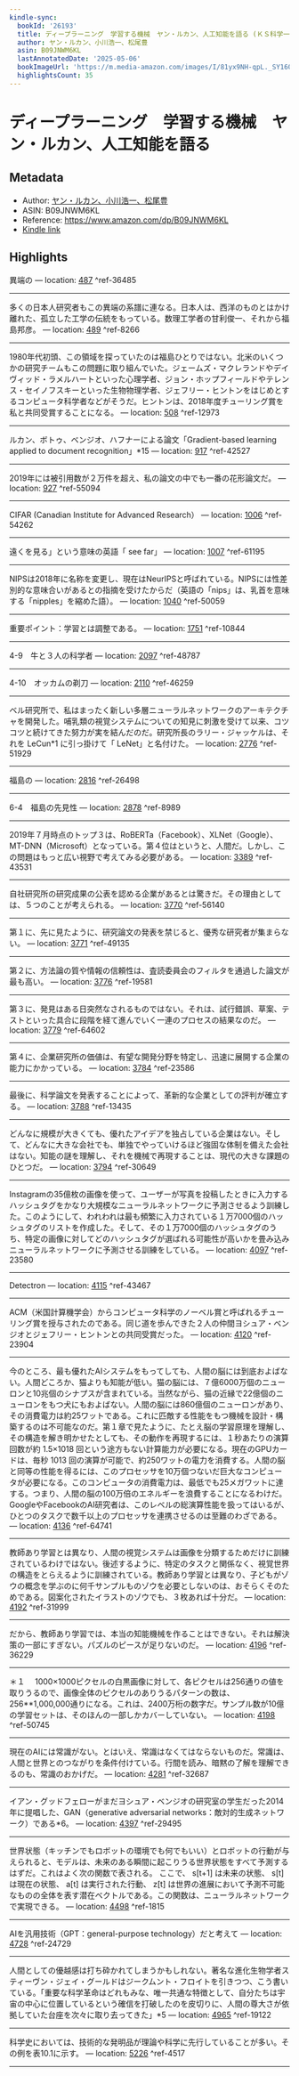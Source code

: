 ```yaml
---
kindle-sync:
  bookId: '26193'
  title: ディープラーニング　学習する機械　ヤン・ルカン、人工知能を語る (ＫＳ科学一般書)
  author: ヤン・ルカン、小川浩一、松尾豊
  asin: B09JNWM6KL
  lastAnnotatedDate: '2025-05-06'
  bookImageUrl: 'https://m.media-amazon.com/images/I/81yx9NH-qpL._SY160.jpg'
  highlightsCount: 35
---
```

# ディープラーニング　学習する機械　ヤン・ルカン、人工知能を語る
## Metadata
* Author: [ヤン・ルカン、小川浩一、松尾豊](https://www.amazon.comundefined)
* ASIN: B09JNWM6KL
* Reference: https://www.amazon.com/dp/B09JNWM6KL
* [Kindle link](kindle://book?action=open&asin=B09JNWM6KL)

## Highlights
異端の — location: [487](kindle://book?action=open&asin=B09JNWM6KL&location=487) ^ref-36485

---
多くの日本人研究者もこの異端の系譜に連なる。日本人は、西洋のものとはかけ離れた、孤立した工学の伝統をもっている。数理工学者の甘利俊一、それから福島邦彦。 — location: [489](kindle://book?action=open&asin=B09JNWM6KL&location=489) ^ref-8266

---
1980年代初頭、この領域を探っていたのは福島ひとりではない。北米のいくつかの研究チームもこの問題に取り組んでいた。ジェームズ・マクレランドやデイヴィッド・ラメルハートといった心理学者、ジョン・ホップフィールドやテレンス・セイノフスキーといった生物物理学者、ジェフリー・ヒントンをはじめとするコンピュータ科学者などがそうだ。ヒントンは、2018年度チューリング賞を私と共同受賞することになる。 — location: [508](kindle://book?action=open&asin=B09JNWM6KL&location=508) ^ref-12973

---
ルカン、ボトゥ、ベンジオ、ハフナーによる論文「Gradient-based learning applied to document recognition」*15 — location: [917](kindle://book?action=open&asin=B09JNWM6KL&location=917) ^ref-42527

---
2019年には被引用数が２万件を超え、私の論文の中でも一番の花形論文だ。 — location: [927](kindle://book?action=open&asin=B09JNWM6KL&location=927) ^ref-55094

---
CIFAR (Canadian Institute for Advanced Research） — location: [1006](kindle://book?action=open&asin=B09JNWM6KL&location=1006) ^ref-54262

---
遠くを見る」という意味の英語「 see far」 — location: [1007](kindle://book?action=open&asin=B09JNWM6KL&location=1007) ^ref-61195

---
NIPSは2018年に名称を変更し、現在はNeurIPSと呼ばれている。NIPSには性差別的な意味合いがあるとの指摘を受けたからだ（英語の「nips」は、乳首を意味する「nipples」を縮めた語）。 — location: [1040](kindle://book?action=open&asin=B09JNWM6KL&location=1040) ^ref-50059

---
重要ポイント：学習とは調整である。 — location: [1751](kindle://book?action=open&asin=B09JNWM6KL&location=1751) ^ref-10844

---
4-9　牛と３人の科学者 — location: [2097](kindle://book?action=open&asin=B09JNWM6KL&location=2097) ^ref-48787

---
4-10　オッカムの剃刀 — location: [2110](kindle://book?action=open&asin=B09JNWM6KL&location=2110) ^ref-46259

---
ベル研究所で、私はまったく新しい多層ニューラルネットワークのアーキテクチャを開発した。哺乳類の視覚システムについての知見に刺激を受けて以来、コツコツと続けてきた努力が実を結んだのだ。研究所長のラリー・ジャッケルは、それを LeCun*1 に引っ掛けて「 LeNet」と名付けた。 — location: [2776](kindle://book?action=open&asin=B09JNWM6KL&location=2776) ^ref-51929

---
福島の — location: [2816](kindle://book?action=open&asin=B09JNWM6KL&location=2816) ^ref-26498

---
6-4　福島の先見性 — location: [2878](kindle://book?action=open&asin=B09JNWM6KL&location=2878) ^ref-8989

---
2019年７月時点のトップ３は、RoBERTa（Facebook）、XLNet（Google）、MT-DNN（Microsoft）となっている。第４位はというと、人間だ。しかし、この問題はもっと広い視野で考えてみる必要がある。 — location: [3389](kindle://book?action=open&asin=B09JNWM6KL&location=3389) ^ref-43531

---
自社研究所の研究成果の公表を認める企業があるとは驚きだ。その理由としては、５つのことが考えられる。 — location: [3770](kindle://book?action=open&asin=B09JNWM6KL&location=3770) ^ref-56140

---
第１に、先に見たように、研究論文の発表を禁じると、優秀な研究者が集まらない。 — location: [3771](kindle://book?action=open&asin=B09JNWM6KL&location=3771) ^ref-49135

---
第２に、方法論の質や情報の信頼性は、査読委員会のフィルタを通過した論文が最も高い。 — location: [3776](kindle://book?action=open&asin=B09JNWM6KL&location=3776) ^ref-19581

---
第３に、発見はある日突然なされるものではない。それは、試行錯誤、草案、テストといった具合に段階を経て進んでいく一連のプロセスの結果なのだ。 — location: [3779](kindle://book?action=open&asin=B09JNWM6KL&location=3779) ^ref-64602

---
第４に、企業研究所の価値は、有望な開発分野を特定し、迅速に展開する企業の能力にかかっている。 — location: [3784](kindle://book?action=open&asin=B09JNWM6KL&location=3784) ^ref-23586

---
最後に、科学論文を発表することによって、革新的な企業としての評判が確立する。 — location: [3788](kindle://book?action=open&asin=B09JNWM6KL&location=3788) ^ref-13435

---
どんなに規模が大きくても、優れたアイデアを独占している企業はない。そして、どんなに大きな会社でも、単独でやっていけるほど強固な体制を備えた会社はない。知能の謎を理解し、それを機械で再現することは、現代の大きな課題のひとつだ。 — location: [3794](kindle://book?action=open&asin=B09JNWM6KL&location=3794) ^ref-30649

---
Instagramの35億枚の画像を使って、ユーザーが写真を投稿したときに入力するハッシュタグをかなり大規模なニューラルネットワークに予測させるよう訓練した。このようにして、われわれは最も頻繁に入力されている１万7000個のハッシュタグのリストを作成した。そして、その１万7000個のハッシュタグのうち、特定の画像に対してどのハッシュタグが選ばれる可能性が高いかを畳み込みニューラルネットワークに予測させる訓練をしている。 — location: [4097](kindle://book?action=open&asin=B09JNWM6KL&location=4097) ^ref-23580

---
Detectron — location: [4115](kindle://book?action=open&asin=B09JNWM6KL&location=4115) ^ref-43467

---
ACM（米国計算機学会）からコンピュータ科学のノーベル賞と呼ばれるチューリング賞を授与されたのである。同じ道を歩んできた２人の仲間ヨシュア・ベンジオとジェフリー・ヒントンとの共同受賞だった。 — location: [4120](kindle://book?action=open&asin=B09JNWM6KL&location=4120) ^ref-23904

---
今のところ、最も優れたAIシステムをもってしても、人間の脳には到底およばない。人間どころか、猫よりも知能が低い。猫の脳には、７億6000万個のニューロンと10兆個のシナプスが含まれている。当然ながら、猫の近縁で22億個のニューロンをもつ犬にもおよばない。人間の脳には860億個のニューロンがあり、その消費電力は約25ワットである。これに匹敵する性能をもつ機械を設計・構築するのは不可能なのだ。第１章で見たように、たとえ脳の学習原理を理解し、その構造を解き明かせたとしても、その動作を再現するには、１秒あたりの演算回数が約 1.5×1018 回という途方もない計算能力が必要になる。現在のGPUカードは、毎秒 1013 回の演算が可能で、約250ワットの電力を消費する。人間の脳と同等の性能を得るには、このプロセッサを10万個つないだ巨大なコンピュータが必要になる。このコンピュータの消費電力は、最低でも25メガワットに達する。つまり、人間の脳の100万倍のエネルギーを浪費することになるわけだ。GoogleやFacebookのAI研究者は、このレベルの総演算性能を扱ってはいるが、ひとつのタスクで数千以上のプロセッサを連携させるのは至難のわざである。 — location: [4136](kindle://book?action=open&asin=B09JNWM6KL&location=4136) ^ref-64741

---
教師あり学習とは異なり、人間の視覚システムは画像を分類するためだけに訓練されているわけではない。後述するように、特定のタスクと関係なく、視覚世界の構造をとらえるように訓練されている。教師あり学習とは異なり、子どもがゾウの概念を学ぶのに何千サンプルものゾウを必要としないのは、おそらくそのためである。図案化されたイラストのゾウでも、３枚あれば十分だ。 — location: [4192](kindle://book?action=open&asin=B09JNWM6KL&location=4192) ^ref-31999

---
だから、教師あり学習では、本当の知能機械を作ることはできない。それは解決策の一部にすぎない。パズルのピースが足りないのだ。 — location: [4196](kindle://book?action=open&asin=B09JNWM6KL&location=4196) ^ref-36229

---
＊１ 　1000×1000ピクセルの白黒画像に対して、各ピクセルは256通りの値を取りうるので、画像全体のピクセルのありうるパターンの数は、256**1,000,000通りになる。これは、2400万桁の数字だ。サンプル数が10億の学習セットは、そのほんの一部しかカバーしていない。 — location: [4198](kindle://book?action=open&asin=B09JNWM6KL&location=4198) ^ref-50745

---
現在のAIには常識がない。とはいえ、常識はなくてはならないものだ。常識は、人間と世界とのつながりを条件付けている。行間を読み、暗黙の了解を理解できるのも、常識のおかげだ。 — location: [4281](kindle://book?action=open&asin=B09JNWM6KL&location=4281) ^ref-32687

---
イアン・グッドフェローがまだヨシュア・ベンジオの研究室の学生だった2014年に提唱した、GAN（generative adversarial networks：敵対的生成ネットワーク）である*6。 — location: [4397](kindle://book?action=open&asin=B09JNWM6KL&location=4397) ^ref-29495

---
世界状態（キッチンでもロボットの環境でも何でもいい）とロボットの行動が与えられると、モデルは、未来のある瞬間に起こりうる世界状態をすべて予測するはずだ。これはよく次の関数で表される。 ここで、 s[t+1] は未来の状態、 s[t] は現在の状態、 a[t] は実行された行動、 z[t] は世界の進展において予測不可能なものの全体を表す潜在ベクトルである。この関数は、ニューラルネットワークで実現できる。 — location: [4498](kindle://book?action=open&asin=B09JNWM6KL&location=4498) ^ref-1815

---
AIを汎用技術（GPT：general-purpose technology）だと考えて — location: [4728](kindle://book?action=open&asin=B09JNWM6KL&location=4728) ^ref-24729

---
人間としての優越感は打ち砕かれてしまうかもしれない。著名な進化生物学者スティーヴン・ジェイ・グールドはジークムント・フロイトを引きつつ、こう書いている。「重要な科学革命はどれもみな、唯一共通な特徴として、自分たちは宇宙の中心に位置しているという確信を打破したのを皮切りに、人間の尊大さが依拠していた台座を次々に取り去ってきた」*5 — location: [4965](kindle://book?action=open&asin=B09JNWM6KL&location=4965) ^ref-19122

---
科学史においては、技術的な発明品が理論や科学に先行していることが多い。その例を表10.1に示す。 — location: [5226](kindle://book?action=open&asin=B09JNWM6KL&location=5226) ^ref-4517

---
